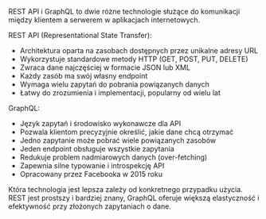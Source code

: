 REST API i GraphQL to dwie różne technologie służące do komunikacji między klientem a serwerem w aplikacjach internetowych.

REST API (Representational State Transfer):
- Architektura oparta na zasobach dostępnych przez unikalne adresy URL
- Wykorzystuje standardowe metody HTTP (GET, POST, PUT, DELETE)
- Zwraca dane najczęściej w formacie JSON lub XML
- Każdy zasób ma swój własny endpoint
- Wymaga wielu zapytań do pobrania powiązanych danych
- Łatwy do zrozumienia i implementacji, popularny od wielu lat

GraphQL:
- Język zapytań i środowisko wykonawcze dla API
- Pozwala klientom precyzyjnie określić, jakie dane chcą otrzymać
- Jedno zapytanie może pobrać wiele powiązanych zasobów
- Jeden endpoint obsługuje wszystkie zapytania
- Redukuje problem nadmiarowych danych (over-fetching)
- Zapewnia silne typowanie i introspekcję API
- Opracowany przez Facebooka w 2015 roku

Która technologia jest lepsza zależy od konkretnego przypadku użycia. REST jest prostszy i bardziej znany, GraphQL oferuje większą elastyczność i efektywność przy złożonych zapytaniach o dane.
